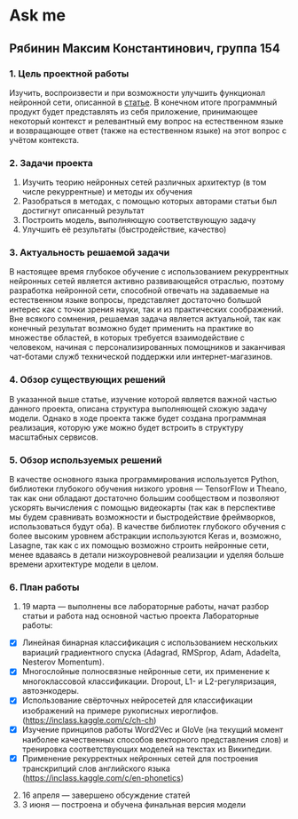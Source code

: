 # Ask me
## Рябинин Максим Константинович, группа 154

### 1. Цель проектной работы
  
  Изучить, воспроизвести и при возможности улучшить функционал нейронной сети, описанной в [статье](https://arxiv.org/pdf/1506.07285.pdf). В конечном итоге программный продукт будет представлять из себя приложение, принимающее некоторый контекст и релевантный ему вопрос на естественном языке и возвращающее ответ (также на естественном языке) на этот вопрос с учётом контекста.
  
### 2. Задачи проекта
  
  1. Изучить теорию нейронных сетей различных архитектур (в том числе рекуррентные) и методы их обучения
  2. Разобраться в методах, с помощью которых авторами статьи был достигнут описанный результат
  3. Построить модель, выполняющую соответствующую задачу
  4. Улучшить её результаты (быстродействие, качество)

### 3. Актуальность решаемой задачи

  В настоящее время глубокое обучение с использованием рекуррентных нейронных сетей является активно развивающейся отраслью, поэтому разработка нейронной сети, способной отвечать на задаваемые на естественном языке вопросы, представляет достаточно большой интерес как с точки зрения науки, так и из практических соображений. Вне всякого сомнения, решаемая задача является актуальной, так как конечный результат возможно будет применить на практике во множестве областей, в которых требуется взаимодействие с человеком, начиная с персонализированных помощников и заканчивая чат-ботами служб технической поддержки или интернет-магазинов.
  
### 4. Обзор существующих решений
  
  В указанной выше статье, изучение которой является важной частью данного проекта, описана структура выполняющей схожую задачу модели. Однако в ходе проекта также будет создана программная реализация, которую уже можно будет встроить в структуру масштабных сервисов.

### 5. Обзор используемых решений
  
  В качестве основного языка программирования используется Python, библиотеки глубокого обучения низкого уровня — TensorFlow и Theano, так как они обладают достаточно большим сообществом и позволяют ускорять вычисления с помощью видеокарты (так как в перспективе мы будем сравнивать возможности и быстродействие фреймворков, использоваться будут оба). В качестве библиотек глубокого обучения с более высоким уровнем абстракции используются Keras и, возможно, Lasagne, так как с их помощью возможно строить нейронные сети, менее вдаваясь в детали низкоуровневой реализации и уделяя больше времени архитектуре модели в целом.

### 6. План работы
  1. 19 марта — выполнены все лабораторные работы, начат разбор статьи и работа над основной частью проекта
  Лабораторные работы:
  - [x] Линейная бинарная классификация с использованием нескольких вариаций градиентного спуска (Adagrad, RMSprop, Adam, Adadelta, Nesterov Momentum).
  - [x] Многослойные полносвязные нейронные сети, их применение к многоклассовой классификации. Dropout, L1- и L2-регуляризация, автоэнкодеры.
  - [x] Использование свёрточных нейросетей для классификации изображений на примере рукописных иероглифов. (https://inclass.kaggle.com/c/ch-ch)
  - [x] Изучение принципов работы Word2Vec и GloVe (на текущий момент наиболее качественных способов векторного представления слов) и тренировка соответствующих моделей на текстах из Википедии.
  - [x] Применение рекурректных нейронных сетей для построения транскрипций слов английского языка (https://inclass.kaggle.com/c/en-phonetics)
  2. 16 апреля — завершено обсуждение статей
  3. 3 июня — построена и обучена финальная версия модели
  
